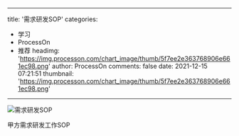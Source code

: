 
---
title: '需求研发SOP'
categories: 
 - 学习
 - ProcessOn
 - 推荐
headimg: 'https://img.processon.com/chart_image/thumb/5f7ee2e363768906e661ec98.png'
author: ProcessOn
comments: false
date: 2021-12-15 07:21:51
thumbnail: 'https://img.processon.com/chart_image/thumb/5f7ee2e363768906e661ec98.png'
---

<div>   
<img class="thumb" alt="需求研发SOP" src="https://img.processon.com/chart_image/thumb/5f7ee2e363768906e661ec98.png" referrerpolicy="no-referrer">
<p>甲方需求研发工作SOP</p>  
</div>
            